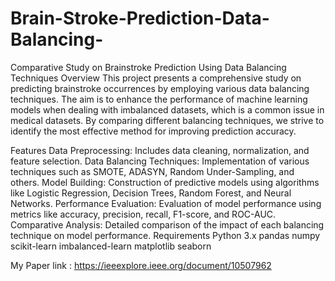 # Brain-Stroke-Prediction-Data-Balancing-
Comparative Study on Brainstroke Prediction Using Data Balancing Techniques
Overview
This project presents a comprehensive study on predicting brainstroke occurrences by employing various data balancing techniques. The aim is to enhance the performance of machine learning models when dealing with imbalanced datasets, which is a common issue in medical datasets. By comparing different balancing techniques, we strive to identify the most effective method for improving prediction accuracy.

Features
Data Preprocessing: Includes data cleaning, normalization, and feature selection.
Data Balancing Techniques: Implementation of various techniques such as SMOTE, ADASYN, Random Under-Sampling, and others.
Model Building: Construction of predictive models using algorithms like Logistic Regression, Decision Trees, Random Forest, and Neural Networks.
Performance Evaluation: Evaluation of model performance using metrics like accuracy, precision, recall, F1-score, and ROC-AUC.
Comparative Analysis: Detailed comparison of the impact of each balancing technique on model performance.
Requirements
Python 3.x
pandas
numpy
scikit-learn
imbalanced-learn
matplotlib
seaborn

My Paper link : https://ieeexplore.ieee.org/document/10507962
